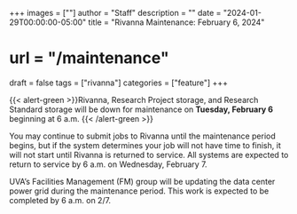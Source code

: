 +++
images = [""]
author = "Staff"
description = ""
date = "2024-01-29T00:00:00-05:00"
title = "Rivanna Maintenance: February 6, 2024"
# url = "/maintenance"
draft = false
tags = ["rivanna"]
categories = ["feature"]
+++

{{< alert-green >}}Rivanna, Research Project storage, and Research Standard storage will be down for maintenance on <strong>Tuesday, February 6</strong> beginning at 6 a.m. {{< /alert-green >}}

You may continue to submit jobs to Rivanna until the maintenance period begins, but if the system determines your job will not have time to finish, it will not start until Rivanna is returned to service. All systems are expected to return to service by 6 a.m. on Wednesday, February 7.

UVA’s Facilities Management (FM) group will be updating the data center power grid during the maintenance period. This work is expected to be completed by 6 a.m. on 2/7.
